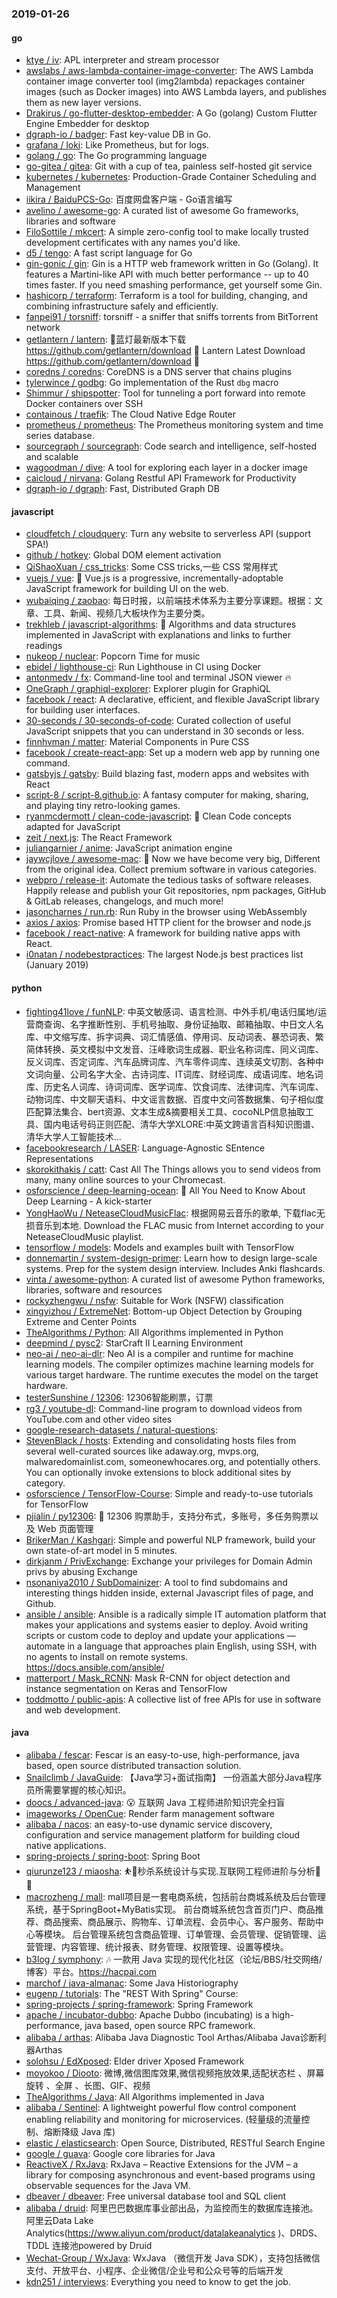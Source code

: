 ### 2019-01-26

#### go
* [ktye / iv](https://github.com/ktye/iv): APL interpreter and stream processor
* [awslabs / aws-lambda-container-image-converter](https://github.com/awslabs/aws-lambda-container-image-converter): The AWS Lambda container image converter tool (img2lambda) repackages container images (such as Docker images) into AWS Lambda layers, and publishes them as new layer versions.
* [Drakirus / go-flutter-desktop-embedder](https://github.com/Drakirus/go-flutter-desktop-embedder): A Go (golang) Custom Flutter Engine Embedder for desktop
* [dgraph-io / badger](https://github.com/dgraph-io/badger): Fast key-value DB in Go.
* [grafana / loki](https://github.com/grafana/loki): Like Prometheus, but for logs.
* [golang / go](https://github.com/golang/go): The Go programming language
* [go-gitea / gitea](https://github.com/go-gitea/gitea): Git with a cup of tea, painless self-hosted git service
* [kubernetes / kubernetes](https://github.com/kubernetes/kubernetes): Production-Grade Container Scheduling and Management
* [iikira / BaiduPCS-Go](https://github.com/iikira/BaiduPCS-Go): 百度网盘客户端 - Go语言编写
* [avelino / awesome-go](https://github.com/avelino/awesome-go): A curated list of awesome Go frameworks, libraries and software
* [FiloSottile / mkcert](https://github.com/FiloSottile/mkcert): A simple zero-config tool to make locally trusted development certificates with any names you'd like.
* [d5 / tengo](https://github.com/d5/tengo): A fast script language for Go
* [gin-gonic / gin](https://github.com/gin-gonic/gin): Gin is a HTTP web framework written in Go (Golang). It features a Martini-like API with much better performance -- up to 40 times faster. If you need smashing performance, get yourself some Gin.
* [hashicorp / terraform](https://github.com/hashicorp/terraform): Terraform is a tool for building, changing, and combining infrastructure safely and efficiently.
* [fanpei91 / torsniff](https://github.com/fanpei91/torsniff): torsniff - a sniffer that sniffs torrents from BitTorrent network
* [getlantern / lantern](https://github.com/getlantern/lantern): 🔴蓝灯最新版本下载 https://github.com/getlantern/download 🔴 Lantern Latest Download https://github.com/getlantern/download 🔴
* [coredns / coredns](https://github.com/coredns/coredns): CoreDNS is a DNS server that chains plugins
* [tylerwince / godbg](https://github.com/tylerwince/godbg): Go implementation of the Rust `dbg` macro
* [Shimmur / shipspotter](https://github.com/Shimmur/shipspotter): Tool for tunneling a port forward into remote Docker containers over SSH
* [containous / traefik](https://github.com/containous/traefik): The Cloud Native Edge Router
* [prometheus / prometheus](https://github.com/prometheus/prometheus): The Prometheus monitoring system and time series database.
* [sourcegraph / sourcegraph](https://github.com/sourcegraph/sourcegraph): Code search and intelligence, self-hosted and scalable
* [wagoodman / dive](https://github.com/wagoodman/dive): A tool for exploring each layer in a docker image
* [caicloud / nirvana](https://github.com/caicloud/nirvana): Golang Restful API Framework for Productivity
* [dgraph-io / dgraph](https://github.com/dgraph-io/dgraph): Fast, Distributed Graph DB

#### javascript
* [cloudfetch / cloudquery](https://github.com/cloudfetch/cloudquery): Turn any website to serverless API (support SPA!)
* [github / hotkey](https://github.com/github/hotkey): Global DOM element activation
* [QiShaoXuan / css_tricks](https://github.com/QiShaoXuan/css_tricks): Some CSS tricks,一些 CSS 常用样式
* [vuejs / vue](https://github.com/vuejs/vue): 🖖 Vue.js is a progressive, incrementally-adoptable JavaScript framework for building UI on the web.
* [wubaiqing / zaobao](https://github.com/wubaiqing/zaobao): 每日时报，以前端技术体系为主要分享课题。根据：文章、工具、新闻、视频几大板块作为主要分类。
* [trekhleb / javascript-algorithms](https://github.com/trekhleb/javascript-algorithms): 📝 Algorithms and data structures implemented in JavaScript with explanations and links to further readings
* [nukeop / nuclear](https://github.com/nukeop/nuclear): Popcorn Time for music
* [ebidel / lighthouse-ci](https://github.com/ebidel/lighthouse-ci): Run Lighthouse in CI using Docker
* [antonmedv / fx](https://github.com/antonmedv/fx): Command-line tool and terminal JSON viewer 🔥
* [OneGraph / graphiql-explorer](https://github.com/OneGraph/graphiql-explorer): Explorer plugin for GraphiQL
* [facebook / react](https://github.com/facebook/react): A declarative, efficient, and flexible JavaScript library for building user interfaces.
* [30-seconds / 30-seconds-of-code](https://github.com/30-seconds/30-seconds-of-code): Curated collection of useful JavaScript snippets that you can understand in 30 seconds or less.
* [finnhvman / matter](https://github.com/finnhvman/matter): Material Components in Pure CSS
* [facebook / create-react-app](https://github.com/facebook/create-react-app): Set up a modern web app by running one command.
* [gatsbyjs / gatsby](https://github.com/gatsbyjs/gatsby): Build blazing fast, modern apps and websites with React
* [script-8 / script-8.github.io](https://github.com/script-8/script-8.github.io): A fantasy computer for making, sharing, and playing tiny retro-looking games.
* [ryanmcdermott / clean-code-javascript](https://github.com/ryanmcdermott/clean-code-javascript): 🛁 Clean Code concepts adapted for JavaScript
* [zeit / next.js](https://github.com/zeit/next.js): The React Framework
* [juliangarnier / anime](https://github.com/juliangarnier/anime): JavaScript animation engine
* [jaywcjlove / awesome-mac](https://github.com/jaywcjlove/awesome-mac):  Now we have become very big, Different from the original idea. Collect premium software in various categories.
* [webpro / release-it](https://github.com/webpro/release-it): Automate the tedious tasks of software releases. Happily release and publish your Git repositories, npm packages, GitHub & GitLab releases, changelogs, and much more!
* [jasoncharnes / run.rb](https://github.com/jasoncharnes/run.rb): Run Ruby in the browser using WebAssembly
* [axios / axios](https://github.com/axios/axios): Promise based HTTP client for the browser and node.js
* [facebook / react-native](https://github.com/facebook/react-native): A framework for building native apps with React.
* [i0natan / nodebestpractices](https://github.com/i0natan/nodebestpractices): The largest Node.js best practices list (January 2019)

#### python
* [fighting41love / funNLP](https://github.com/fighting41love/funNLP): 中英文敏感词、语言检测、中外手机/电话归属地/运营商查询、名字推断性别、手机号抽取、身份证抽取、邮箱抽取、中日文人名库、中文缩写库、拆字词典、词汇情感值、停用词、反动词表、暴恐词表、繁简体转换、英文模拟中文发音、汪峰歌词生成器、职业名称词库、同义词库、反义词库、否定词库、汽车品牌词库、汽车零件词库、连续英文切割、各种中文词向量、公司名字大全、古诗词库、IT词库、财经词库、成语词库、地名词库、历史名人词库、诗词词库、医学词库、饮食词库、法律词库、汽车词库、动物词库、中文聊天语料、中文谣言数据、百度中文问答数据集、句子相似度匹配算法集合、bert资源、文本生成&摘要相关工具、cocoNLP信息抽取工具、国内电话号码正则匹配、清华大学XLORE:中英文跨语言百科知识图谱、清华大学人工智能技术…
* [facebookresearch / LASER](https://github.com/facebookresearch/LASER): Language-Agnostic SEntence Representations
* [skorokithakis / catt](https://github.com/skorokithakis/catt): Cast All The Things allows you to send videos from many, many online sources to your Chromecast.
* [osforscience / deep-learning-ocean](https://github.com/osforscience/deep-learning-ocean): 📡 All You Need to Know About Deep Learning - A kick-starter
* [YongHaoWu / NeteaseCloudMusicFlac](https://github.com/YongHaoWu/NeteaseCloudMusicFlac): 根据网易云音乐的歌单, 下载flac无损音乐到本地. Download the FLAC music from Internet according to your NeteaseCloudMusic playlist.
* [tensorflow / models](https://github.com/tensorflow/models): Models and examples built with TensorFlow
* [donnemartin / system-design-primer](https://github.com/donnemartin/system-design-primer): Learn how to design large-scale systems. Prep for the system design interview. Includes Anki flashcards.
* [vinta / awesome-python](https://github.com/vinta/awesome-python): A curated list of awesome Python frameworks, libraries, software and resources
* [rockyzhengwu / nsfw](https://github.com/rockyzhengwu/nsfw): Suitable for Work (NSFW) classification
* [xingyizhou / ExtremeNet](https://github.com/xingyizhou/ExtremeNet): Bottom-up Object Detection by Grouping Extreme and Center Points
* [TheAlgorithms / Python](https://github.com/TheAlgorithms/Python): All Algorithms implemented in Python
* [deepmind / pysc2](https://github.com/deepmind/pysc2): StarCraft II Learning Environment
* [neo-ai / neo-ai-dlr](https://github.com/neo-ai/neo-ai-dlr): Neo AI is a compiler and runtime for machine learning models. The compiler optimizes machine learning models for various target hardware. The runtime executes the model on the target hardware.
* [testerSunshine / 12306](https://github.com/testerSunshine/12306): 12306智能刷票，订票
* [rg3 / youtube-dl](https://github.com/rg3/youtube-dl): Command-line program to download videos from YouTube.com and other video sites
* [google-research-datasets / natural-questions](https://github.com/google-research-datasets/natural-questions): 
* [StevenBlack / hosts](https://github.com/StevenBlack/hosts): Extending and consolidating hosts files from several well-curated sources like adaway.org, mvps.org, malwaredomainlist.com, someonewhocares.org, and potentially others. You can optionally invoke extensions to block additional sites by category.
* [osforscience / TensorFlow-Course](https://github.com/osforscience/TensorFlow-Course): Simple and ready-to-use tutorials for TensorFlow
* [pjialin / py12306](https://github.com/pjialin/py12306): 🚂 12306 购票助手，支持分布式，多账号，多任务购票以及 Web 页面管理
* [BrikerMan / Kashgari](https://github.com/BrikerMan/Kashgari): Simple and powerful NLP framework, build your own state-of-art model in 5 minutes.
* [dirkjanm / PrivExchange](https://github.com/dirkjanm/PrivExchange): Exchange your privileges for Domain Admin privs by abusing Exchange
* [nsonaniya2010 / SubDomainizer](https://github.com/nsonaniya2010/SubDomainizer): A tool to find subdomains and interesting things hidden inside, external Javascript files of page, and Github.
* [ansible / ansible](https://github.com/ansible/ansible): Ansible is a radically simple IT automation platform that makes your applications and systems easier to deploy. Avoid writing scripts or custom code to deploy and update your applications — automate in a language that approaches plain English, using SSH, with no agents to install on remote systems. https://docs.ansible.com/ansible/
* [matterport / Mask_RCNN](https://github.com/matterport/Mask_RCNN): Mask R-CNN for object detection and instance segmentation on Keras and TensorFlow
* [toddmotto / public-apis](https://github.com/toddmotto/public-apis): A collective list of free APIs for use in software and web development.

#### java
* [alibaba / fescar](https://github.com/alibaba/fescar): Fescar is an easy-to-use, high-performance, java based, open source distributed transaction solution.
* [Snailclimb / JavaGuide](https://github.com/Snailclimb/JavaGuide): 【Java学习+面试指南】 一份涵盖大部分Java程序员所需要掌握的核心知识。
* [doocs / advanced-java](https://github.com/doocs/advanced-java): 😮 互联网 Java 工程师进阶知识完全扫盲
* [imageworks / OpenCue](https://github.com/imageworks/OpenCue): Render farm management software
* [alibaba / nacos](https://github.com/alibaba/nacos): an easy-to-use dynamic service discovery, configuration and service management platform for building cloud native applications.
* [spring-projects / spring-boot](https://github.com/spring-projects/spring-boot): Spring Boot
* [qiurunze123 / miaosha](https://github.com/qiurunze123/miaosha): ⛹️🐘秒杀系统设计与实现.互联网工程师进阶与分析🙋🐓
* [macrozheng / mall](https://github.com/macrozheng/mall): mall项目是一套电商系统，包括前台商城系统及后台管理系统，基于SpringBoot+MyBatis实现。 前台商城系统包含首页门户、商品推荐、商品搜索、商品展示、购物车、订单流程、会员中心、客户服务、帮助中心等模块。 后台管理系统包含商品管理、订单管理、会员管理、促销管理、运营管理、内容管理、统计报表、财务管理、权限管理、设置等模块。
* [b3log / symphony](https://github.com/b3log/symphony): 🎶 一款用 Java 实现的现代化社区（论坛/BBS/社交网络/博客）平台。https://hacpai.com
* [marchof / java-almanac](https://github.com/marchof/java-almanac): Some Java Historiography
* [eugenp / tutorials](https://github.com/eugenp/tutorials): The "REST With Spring" Course:
* [spring-projects / spring-framework](https://github.com/spring-projects/spring-framework): Spring Framework
* [apache / incubator-dubbo](https://github.com/apache/incubator-dubbo): Apache Dubbo (incubating) is a high-performance, java based, open source RPC framework.
* [alibaba / arthas](https://github.com/alibaba/arthas): Alibaba Java Diagnostic Tool Arthas/Alibaba Java诊断利器Arthas
* [solohsu / EdXposed](https://github.com/solohsu/EdXposed): Elder driver Xposed Framework
* [moyokoo / Diooto](https://github.com/moyokoo/Diooto): 微博,微信图库效果,微信视频拖放效果,适配状态栏 、屏幕旋转 、全屏 、长图、GIF、视频
* [TheAlgorithms / Java](https://github.com/TheAlgorithms/Java): All Algorithms implemented in Java
* [alibaba / Sentinel](https://github.com/alibaba/Sentinel): A lightweight powerful flow control component enabling reliability and monitoring for microservices. (轻量级的流量控制、熔断降级 Java 库)
* [elastic / elasticsearch](https://github.com/elastic/elasticsearch): Open Source, Distributed, RESTful Search Engine
* [google / guava](https://github.com/google/guava): Google core libraries for Java
* [ReactiveX / RxJava](https://github.com/ReactiveX/RxJava): RxJava – Reactive Extensions for the JVM – a library for composing asynchronous and event-based programs using observable sequences for the Java VM.
* [dbeaver / dbeaver](https://github.com/dbeaver/dbeaver): Free universal database tool and SQL client
* [alibaba / druid](https://github.com/alibaba/druid): 阿里巴巴数据库事业部出品，为监控而生的数据库连接池。阿里云Data Lake Analytics(https://www.aliyun.com/product/datalakeanalytics )、DRDS、TDDL 连接池powered by Druid
* [Wechat-Group / WxJava](https://github.com/Wechat-Group/WxJava): WxJava （微信开发 Java SDK），支持包括微信支付、开放平台、小程序、企业微信/企业号和公众号等的后端开发
* [kdn251 / interviews](https://github.com/kdn251/interviews): Everything you need to know to get the job.
